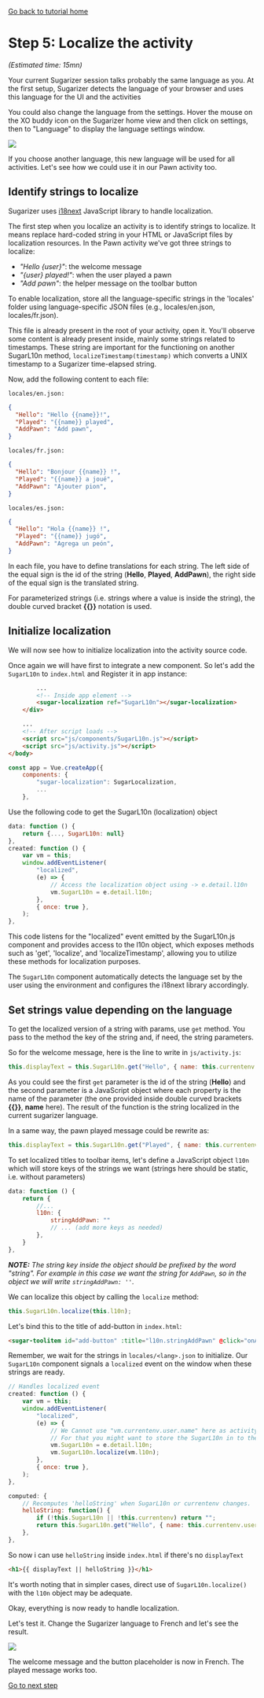 [Go back to tutorial home](tutorial.md)

# Step 5: Localize the activity
*(Estimated time: 15mn)*

Your current Sugarizer session talks probably the same language as you. At the first setup, Sugarizer detects the language of your browser and uses this language for the UI and the activities

You could also change the language from the settings. Hover the mouse on the XO buddy icon on the Sugarizer home view and then click on settings, then to "Language" to display the language settings window.

![](../../images/tutorial_step5_1.png)

If you choose another language, this new language will be used for all activities. Let's see how we could use it in our Pawn activity too.

## Identify strings to localize

Sugarizer uses [i18next](https://www.i18next.com/) JavaScript library to handle localization.

The first step when you localize an activity is to identify strings to localize. It means replace hard-coded string in your HTML or JavaScript files by localization resources. In the Pawn activity we've got three strings to localize:

* *"Hello {user}"*: the welcome message
* *"{user} played!"*: when the user played a pawn
* *"Add pawn"*: the helper message on the toolbar button

To enable localization, store all the language-specific strings in the 'locales' folder using language-specific JSON files (e.g., locales/en.json, locales/fr.json).

This file is already present in the root of your activity, open it. You'll observe some content is already present inside, mainly some strings related to timestamps. These string are important for the functioning on another SugarL10n method, `localizeTimestamp(timestamp)` which converts a UNIX timestamp to a Sugarizer time-elapsed string.


Now, add the following content to each file:

`locales/en.json:`
```json
{
  "Hello": "Hello {{name}}!",
  "Played": "{{name}} played",
  "AddPawn": "Add pawn",
}
```

`locales/fr.json:`
```json
{
  "Hello": "Bonjour {{name}} !",
  "Played": "{{name}} a joué",
  "AddPawn": "Ajouter pion",
}
```

`locales/es.json:`
```json
{
  "Hello": "Hola {{name}} !",
  "Played": "{{name}} jugó",
  "AddPawn": "Agrega un peón",
}
```


In each file, you have to define translations for each string. The left side of the equal sign is the id of the string (**Hello**, **Played**, **AddPawn**), the right side of the equal sign is the translated string.

For parameterized strings (i.e. strings where a value is inside the string), the double curved bracket **\{\{\}\}** notation is used.

## Initialize localization

We will now see how to initialize localization into the activity source code.

Once again we will have first to integrate a new component. So let's add the `SugarL10n` to `index.html` and Register it in app instance:
```html
		...
		<!-- Inside app element -->
		<sugar-localization ref="SugarL10n"></sugar-localization>
	</div>

	...
	<!-- After script loads -->
	<script src="js/components/SugarL10n.js"></script>
	<script src="js/activity.js"></script>
</body>
```
```js
const app = Vue.createApp({
	components: {
		"sugar-localization": SugarLocalization,
		...
	},
```

Use the following code to get the SugarL10n (localization) object 
```js
data: function () {
	return {..., SugarL10n: null}
},
created: function () {
    var vm = this;
    window.addEventListener(
        "localized",
        (e) => {
			// Access the localization object using -> e.detail.l10n
			vm.SugarL10n = e.detail.l10n;
        },
        { once: true },
    );
},
```
This code listens for the "localized" event emitted by the SugarL10n.js component and provides access to the l10n object, which exposes methods such as 'get', 'localize', and 'localizeTimestamp', allowing you to utilize these methods for localization purposes.


The `SugarL10n` component automatically detects the language set by the user using the environment and configures the i18next library accordingly.

## Set strings value depending on the language

To get the localized version of a string with params, use `get` method. You pass to the method the key of the string and, if need, the string parameters.

So for the welcome message, here is the line to write in `js/activity.js`:
```js
this.displayText = this.SugarL10n.get("Hello", { name: this.currentenv.user.name });
```
As you could see the first `get` parameter is the id of the string (**Hello**) and the second parameter is a JavaScript object where each property is the name of the parameter (the one provided inside double curved brackets **\{\{\}\}**, **name** here). The result of the function is the string localized in the current sugarizer language.

In a same way, the pawn played message could be rewrite as: 
```js
this.displayText = this.SugarL10n.get("Played", { name: this.currentenv.user.name });
```

To set localized titles to toolbar items, let's define a JavaScript object `l10n` which will store keys of the strings we want (strings here should be static, i.e. without parameters)
```js
data: function () {
	return {
		//...
		l10n: {
			stringAddPawn: "" 
			// ... (add more keys as needed)
		},
	}
},
```

***NOTE:*** *The string key inside the object should be prefixed by the word "string". For example in this case we want the string for `AddPawn`, so in the object we will write `stringAddPawn: ''`.*

We can localize this object by calling the `localize` method: 
```js
this.SugarL10n.localize(this.l10n);
```

Let's bind this to the title of add-button in `index.html`:
```html
<sugar-toolitem id="add-button" :title="l10n.stringAddPawn" @click="onAddClick"></sugar-toolitem>
```


Remember, we wait for the strings in `locales/<lang>.json` to initialize. Our `SugarL10n` component signals a `localized` event on the window when these strings are ready.

```js
// Handles localized event
created: function () {
    var vm = this;
    window.addEventListener(
        "localized",
        (e) => {
			// We Cannot use "vm.currentenv.user.name" here as activity might not be initialized.
			// For that you might want to store the SugarL10n in to the data(state of vue) and use computed values for it
			vm.SugarL10n = e.detail.l10n;
			vm.SugarL10n.localize(vm.l10n);
        },
        { once: true },
    );
},

computed: {
	// Recomputes 'helloString' when SugarL10n or currentenv changes.
	helloString: function() {
		if (!this.SugarL10n || !this.currentenv) return "";
		return this.SugarL10n.get("Hello", { name: this.currentenv.user.name });;
	},
},

```

So now i can use `helloString` inside `index.html` if there's no `displayText`
```html
<h1>{{ displayText || helloString }}</h1>
```

It's worth noting that in simpler cases, direct use of `SugarL10n.localize()` with the `l10n` object may be adequate.

Okay, everything is now ready to handle localization.

Let's test it. Change the Sugarizer language to French and let's see the result.


![](../../images/tutorial_step5_2.png)

The welcome message and the button placeholder is now in French. The played message works too.

[Go to next step](step6.md)
